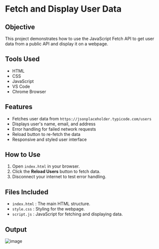 # Fetch and Display User Data

## Objective
This project demonstrates how to use the JavaScript Fetch API to get user data from a public API and display it on a webpage.

## Tools Used
- HTML
- CSS
- JavaScript
- VS Code
- Chrome Browser

## Features
- Fetches user data from `https://jsonplaceholder.typicode.com/users`
- Displays user's name, email, and address
- Error handling for failed network requests
- Reload button to re-fetch the data
- Responsive and styled user interface

## How to Use
1. Open `index.html` in your browser.
2. Click the **Reload Users** button to fetch data.
3. Disconnect your internet to test error handling.

## Files Included
- `index.html` : The main HTML structure.
- `style.css` : Styling for the webpage.
- `script.js` : JavaScript for fetching and displaying data.
## Output
![image](https://github.com/user-attachments/assets/c2c4ee34-9d78-439e-9e6e-0106c666250e)

